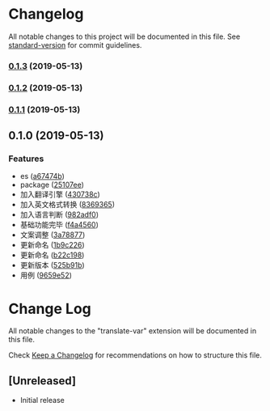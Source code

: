 # Changelog

All notable changes to this project will be documented in this file. See [standard-version](https://github.com/conventional-changelog/standard-version) for commit guidelines.

### [0.1.3](https://github.com/SvenZhao/var-translation/compare/v0.1.2...v0.1.3) (2019-05-13)



### [0.1.2](https://github.com/SvenZhao/var-translation/compare/v0.1.1...v0.1.2) (2019-05-13)



### [0.1.1](https://github.com/SvenZhao/var-translation/compare/v0.1.0...v0.1.1) (2019-05-13)



## 0.1.0 (2019-05-13)


### Features

* es ([a67474b](https://github.com/SvenZhao/var-translation/commit/a67474b))
* package ([25107ee](https://github.com/SvenZhao/var-translation/commit/25107ee))
* 加入翻译引擎 ([430738c](https://github.com/SvenZhao/var-translation/commit/430738c))
* 加入英文格式转换 ([8369365](https://github.com/SvenZhao/var-translation/commit/8369365))
* 加入语言判断 ([982adf0](https://github.com/SvenZhao/var-translation/commit/982adf0))
* 基础功能完毕 ([f4a4560](https://github.com/SvenZhao/var-translation/commit/f4a4560))
* 文案调整 ([3a78877](https://github.com/SvenZhao/var-translation/commit/3a78877))
* 更新命名 ([1b9c226](https://github.com/SvenZhao/var-translation/commit/1b9c226))
* 更新命名 ([b22c198](https://github.com/SvenZhao/var-translation/commit/b22c198))
* 更新版本 ([525b91b](https://github.com/SvenZhao/var-translation/commit/525b91b))
* 用例 ([9659e52](https://github.com/SvenZhao/var-translation/commit/9659e52))



# Change Log

All notable changes to the "translate-var" extension will be documented in this file.

Check [Keep a Changelog](http://keepachangelog.com/) for recommendations on how to structure this file.

## [Unreleased]

- Initial release
